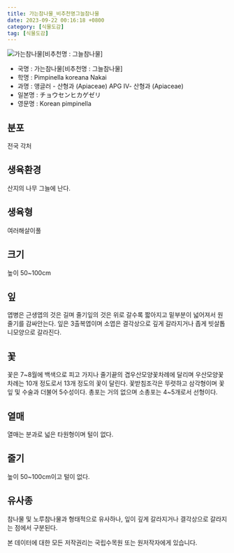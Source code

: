 ```yaml
---
title: 가는참나물_비추천명그늘참나물
date: 2023-09-22 00:16:18 +0800
category: [식물도감]
tag: [식물도감]
---
```




![가는참나물[비추천명 : 그늘참나물]](/fileUpload/plants/basic/Umbelliferae/Pimpinella/8246/8246_20160725133048545files_th2.jpg)
- 국명 : 가는참나물[비추천명 : 그늘참나물]
- 학명 : Pimpinella koreana Nakai
- 과명 : 앵글러 - 산형과 (Apiaceae) APG Ⅳ- 산형과 (Apiaceae)
- 일본명 : チョウセンヒカゲゼリ
- 영문명 : Korean pimpinella


## 분포
전국 각처
## 생육환경
산지의 나무 그늘에 난다.
## 생육형
여러해살이풀
## 크기
높이 50~100cm
## 잎
엽병은 근생엽의 것은 길며 줄기잎의 것은 위로 갈수록 짧아지고 밑부분이 넓어져서 원줄기를 감싸안는다. 잎은 3출복엽이며 소엽은 결각상으로 깊게 갈라지거나 좁게 빗살톱니모양으로 갈라진다.
## 꽃
꽃은 7~8월에 백색으로 피고 가지나 줄기끝의 겹우산모양꽃차례에 달리며 우산모양꽃차례는 10개 정도로서 13개 정도의 꽃이 달린다. 꽃받침조각은 뚜렷하고 삼각형이며 꽃잎 및 수술과 더불어 5수성이다. 총포는 거의 없으며 소총포는 4~5개로서 선형이다.
## 열매
열매는 분과로 넓은 타원형이며 털이 없다.
## 줄기
높이 50~100cm이고 털이 없다.
## 유사종
참나물 및 노루참나물과 형태적으로 유사하나, 잎이 깊게 갈라지거나 결각상으로 갈라지는 점에서 구분된다.






본 데이터에 대한 모든 저작권리는 국립수목원 또는 원저작자에게 있습니다.

